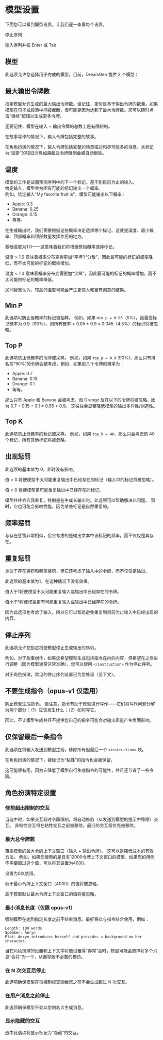 # 模型设置

下面您可以看到模型设置。让我们逐一查看每个设置。

停止序列

输入序列并按 Enter 或 Tab

## 模型

此选项允许您选择用于完成的模型。目前，DreamGen 提供 2 个模型：

## 最大输出令牌数

指定模型允许生成的最大输出令牌数。请记住，定价是基于输出令牌的数量。如果模型在句子或段落中间被截断，很可能是因为达到了最大令牌数。您可以随时点击“继续”按钮以生成更多令牌。

还要记住，模型在输入 + 输出令牌的总数上是有限制的。

在故事写作的情况下，输入令牌包括完整的故事。

在角色扮演的情况下，输入令牌包括完整的场景描述和尽可能多的消息。未标记为“固定”的较旧消息如果超过令牌限制会被自动删除。

## 温度

模型的工作是试图预测序列中的下一个标记，基于到目前为止的输入。  
给定输入，模型会为所有可能的标记输出一个概率。  
例如，给定输入“My favorite fruit is”，模型可能输出以下概率：

- Apple: 0.3
- Banana: 0.25
- Orange: 0.15
- 等等。

在生成输出时，我们需要根据这些概率决定选择哪个标记。这就是温度、最小概率、顶部概率和顶部数量发挥作用的地方。

基础温度为1.0——这意味着我们将根据原始概率选择标记。

温度 > 1.0 意味着概率分布变得更加“平坦”/“分散”，因此最可能的标记的概率降低，而不太可能的标记的概率增加。

温度 < 1.0 意味着概率分布变得更加“尖峰”，因此最可能的标记的概率增加，而不太可能的标记的概率降低。

民间智慧认为，较高的温度可能会产生更惊人和富有创意的结果。

## Min P

此选项可防止低概率的标记被抽样。
例如，如果 `min_p = 0.05`（5%），而最高标记概率为 0.9（90%），则所有概率 < 0.05 \* 0.9 = 0.045（4.5%）的标记将被忽略。

## Top P

此选项防止低概率的令牌被采样。
例如，如果 `top_p = 0.9` (90%)，那么只有排名前“90%”的令牌会被考虑，例如，如果前几个令牌的概率为：

- Apple: 0.7
- Banana: 0.15
- Orange: 0.1
- 等等。

那么只有 Apple 和 Banana 会被考虑，而 Orange 及其以下的令牌将被忽略，因为 0.7 + 0.15 + 0.1 = 0.95 > 0.9。
这往往会显著降低模型的输出多样性/创造性。

## Top K

此选项防止低概率的标记被采样。
例如，如果 `top_k = 40`，那么只会考虑前 40 个标记，所有其他标记将被忽略。

## 出现惩罚

此选项的基本值为 0，此时没有影响。

值 > 0 将使模型不太可能重复输出中已经存在的标记（输入中的标记将被忽略）。

值 < 0 将使模型更可能重复输出中已经存在的标记。

模型往往会自我重复，特别是在生成长输出时。此选项可以帮助解决此问题。
同时，它也可能会影响性能，因为某些标记是自然重复的。

## 频率惩罚

与存在惩罚非常相似，但它考虑的是输出文本中该标记的频率，而不仅仅是其存在。

## 重复惩罚

类似于存在惩罚和频率惩罚，但它还考虑了输入中的令牌，而不仅仅是输出。

此选项的基本值为1，在这种情况下没有效果。

值大于1将使模型不太可能重复输入或输出中已经存在的令牌。

值小于1将使模型更有可能重复输入或输出中已经存在的令牌。

因为此选项也考虑了输入，所以它可以帮助避免重复到目前为止输入中已经出现的内容。

## 停止序列

此选项允许您指定将使模型停止生成输出的序列。

例如，对于故事创作，如果您希望模型生成包括指令在内的内容，但希望在之后进行调整（因为模型通常非常准确），您可以使用 `</instruction>` 作为停止序列。

对于角色扮演，常见的停止序列设置已为您处理（见下文）。

## 不要生成指令（opus-v1 仅适用）

防止模型生成指令。
请注意，指令有助于模型进行写作——它们将写作问题分解为两个部分：（1）应该发生什么；（2）如何写它。

因此，不让模型生成并且不提供您自己的指令可能会对输出质量产生负面影响。

## 仅保留最后一条指令

此选项在将输入发送到模型之前，移除所有但最后一个 `<instruction>` 块。

在角色扮演的情况下，被标记为“粘性”的指令也会被保留。

这可能很有用，因为它降低了模型自行生成指令的可能性，并且还节省了一些令牌。

## 角色扮演特定设置

### 修剪超出限制的交互

当选中时，如果交互超过令牌限制，将自动修剪（从发送到模型的提示中移除）交互。
非粘性交互将在粘性交互之前被移除，最旧的交互将优先被移除。

### 最大总令牌数

覆盖模型的最大令牌上下文窗口（输入 + 输出令牌）。
这可以是降低成本的有效方法。
例如，如果您使用的是具有12000令牌上下文窗口的模型，如果您的用例不需要超过这个值，可以将其设置为4000。

设置为0以禁用。

低于最小令牌上下文窗口（4000）的值将被忽略。

高于模型默认最大令牌上下文窗口的值将被忽略。

### 最小消息长度（仅限 opus-v1）

强制模型在达到指定长度之前不结束消息。最好将此与指令结合使用，例如：

```
Length: 100 words
Speaker: Aeryn
Plot: Aeryn introduces herself and provides a background on her character.

```

当在角色扮演的设置和上下文中将值设置得“异常”高时，模型可能会选择将多个消息“合并”为一个，从而导致不必要的模仿。

### 在 N 次交互后停止

此选项确保模型在将控制权交回给您之前不会生成超过 N 次交互。

### 在用户消息之前停止

此选项确保模型不会以您的名义生成消息。

### 显示隐藏的交互

选中此选项将显示标记为“隐藏”的交互。